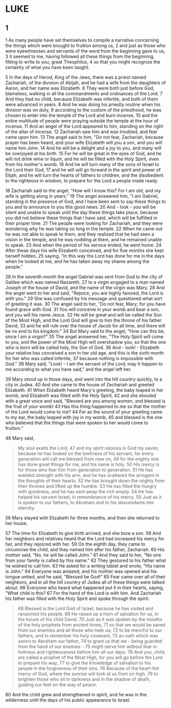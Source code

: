 # LUKE

## 1

1 As many people have set themselves to compile a narrative concerning the things which were brought to fruition among us, 2 and just as those who were eyewitnesses and servants of the word from the beginning gave to us, 3 it seemed to me, having followed all these things from the beginning, fitting to write to you, great Theophilus, 4 so that you might recognize the certainty of what you have been taught.

5 In the days of Herod, King of the Jews, there was a priest named Zachariah, of the division of Abijah, and he had a wife from the daughters of Aaron, and her name was Elizabeth. 6 They were both just before God, blameless, walking in all the commandments and ordinances of the Lord. 7 And they had no child, because Elizabeth was infertile, and both of them were advanced in years. 8 And he was doing his priestly routine when his division was on duty, 9 according to the custom of the priesthood, he was chosen to enter into the temple of the Lord and burn incense, 10 and the entire multitude of people were praying outside the temple at the hour of incense. 11 And an angel of the Lord appeared to him, standing on the right of the altar of incense. 12  Zachariah saw him and was troubled, and fear came upon him. 13 The angel said to him, "Do not fear, Zachariah, because prayer has been heard, and your wife Elizabeth will you a son, and you will name him John. 14 And he will be a delight and a joy to you, and many will be overjoyed at his birth. 15 For he will be great in the eyes of God, and he will not drink wine or liquor, and he will be filled with the Holy Spirit, even from his mother's womb. 16 And he will turn many of the sons of Israel to the Lord their God, 17 and he will will go forward in the spirit and power of Elijah, and he will turn the hearts of fathers to children, and the disobedient to the righteous in wisdom, to prepare for the Lord a people made ready.

18 Zachariah said to the angel, "How will I know this? For I am old, and my wife is getting along in years." 19 The angel answered him, "I am Gabriel, standing in the presence of God, and I have been sent to say these things to you and to announce to you this good news. 20 And - look - you will be silent and unable to speak until the day these things take place, because you did not believe these things that I have said, which will be fulfilled in their proper time. 21 The people were looking for Zachariah, and they were wondering why he was taking so long in the temple. 22 When he came out he was not able to speak to them, and they realized that he had seen a vision in the temple, and he was nodding at them, and he remained unable to speak. 23 And when the period of his service ended, he went home. 24 After these days his wife Elizabeth conceived, and for five months she kept herself hidden, 25 saying, "In this way the Lord has done for me in the days when he looked at me, and he has taken away my shame among the people."

26 In the seventh month the angel Gabriel was sent from God to the city of Galilee which was named Nazareth, 27 to a virgin engaged to a man named Joseph of the house of David, and the name of the virgin was Mary. 28 And the angel went to her and said, "Rejoice, you are highly favored, the Lord is with you." 29 She was confused by his message and questioned what sort of greeting it was. 30 The angel said to her, "Do not fear, Mary; for you have found grace with God. 31 You will conceive in your womb and bear a son, and you will his name Jesus. 32 He will be great and will be called the Son of the Most High, and the Lord God will give to him the throne of his father David, 33 and he will rule over the house of Jacob for all time, and there will be no end to his kingdom." 34 But Mary said to the angel, "How can this be, since I am a virgin?" 35 The angel answered her, "The Holy Spirit will come to you, and the power of the Most High will overshadow you, so that the one who is born will be called holy, the Son of God. 36 And - look! - Elizabeth your relative has conceived a son in her old age, and this is the sixth month for her who was called infertile, 37 because nothing is impossible with God." 38 Mary said, "Look! - I am the servant of the Lord; may it happen to me according to what you have said," and the angel left her.

39 Mary stood up in those days, and went into the hill country quickly, to a city in Judea. 40 And she came to the house of Zechariah and greeted Elizabeth. 41 When Elizabeth heard Mary's greeting, the baby leaped in her womb, and Elizabeth was filled with the Holy Spirit, 42 and she shouted with a great voice and said, "Blessed are you among women, and blessed is the fruit of your womb! 43 Has this thing happened to me so that the mother of the Lord would come to me? 44 For as the sound of your greeting came to my ear, the baby leaped with joy in my womb, 45 and blessed is the one who believed that the things that were spoken to her would come to fruition."

46 Mary said, 

> My soul exalts the Lord,
> 47 and my spirit rejoices in God my savior,
> because he has looked on the lowliness of his servant,
> for every generation will call me blessed from now on,
> 49 for the mighty one has done great things for me,
> and his name is holy.
> 50 His mercy is for those who fear him
> from generation to generation.
> 51 He has wielded strength with his arm,
> and he has scattered the arrogant in the thoughts of their hearts.
> 52 He has brought down the mighty from their thrones and lifted up the humble.
> 53 He has filled the hungry with goodness,
> and he has sent away the rich empty.
> 54 He has helped his servant Israel,
> in remembrance of his mercy.
> 55 Just as it is spoken to our fathers,
> to Abraham and to his descendants into eternity.

56 Mary stayed with Elizabeth for three months, and then she returned to her house.

57 The time for Elizabeth to give birth arrived, and she bore a son. 58 And her neighbors and relatives heard that the Lord had increased his mercy for her, and they rejoiced with her. 59 On the eighth day, they came to circumcise the child, and they named him after his father, Zechariah. 60 His mother said, "No, he will be called John." 61 And they said to her, "No one from your family is called by this name." 62 They gestured to his father what he wished to call him. 63 He asked for a writing tablet and wrote, "His name is John." 64 Everyone was amazed, and his mother was opened and his tongue untied, and he said, "Blessed be God!" 65 Fear came over all of their neighbors, and in all the hill country of Judea all of these things were talked about. 66 Everyone who heard what happened put it in their hearts, saying, "What child is this? 67 For the hand of the Lord is with him. And Zachariah his father was filled with the Holy Spirit and spoke through the spirit:

> 68 Blessed is the Lord God of Israel,
> because he has visited and ransomed his people.
> 69 He raised up a horn of salvation for us,
> in the house of his child David.
> 70 Just as it was spoken by the mouths of the holy prophets from ancient times,
> 71 so that we would be saved from our enemies and all those who hate us;
> 72 to be merciful to our fathers,
> and to remember his holy covenant,
> 73 an oath which was sworn to Abraham our father,
> 74 to grant us that we - being guarded from the hand of our enemies -
> 75 might serve him without fear in holiness and righteousness
> before him all our days.
> 76 And you, child, are called a prophet of the Most High,
> for you will go before the Lord to prepare his way,
> 77 to give the knowledge of salvation to his people
> in the forgiveness of their sins.
> 78 Because of the heart-felt mercy of God,
> where the sunrise will look at us from on high,
> 79 to brighten those who sit in darkness and in the shadow of death,
> guiding our feet on the way of peace.

80 And the child grew and strengthened in spirit, and he was in the wilderness until the days of his public appearance to Israel.